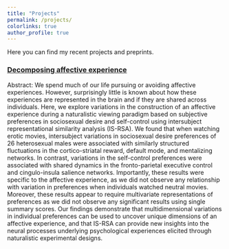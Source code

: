```yaml
---
title: "Projects"
permalink: /projects/
colorlinks: true
author_profile: true
---
```


Here you can find my recent projects and preprints.

### [Decomposing affective experience](https://www.biorxiv.org/content/10.1101/726570v1)
Abstract: We spend much of our life pursuing or avoiding affective experiences. However, surprisingly little is known about how these experiences are represented in the brain and if they are shared across individuals. Here, we explore variations in the construction of an affective experience during a naturalistic viewing paradigm based on subjective preferences in sociosexual desire and self-control using intersubject representational similarity analysis (IS-RSA). We found that when watching erotic movies, intersubject variations in sociosexual desire preferences of 26 heterosexual males were associated with similarly structured fluctuations in the cortico-striatal reward, default mode, and mentalizing networks. In contrast, variations in the self-control preferences were associated with shared dynamics in the fronto-parietal executive control and cingulo-insula salience networks. Importantly, these results were specific to the affective experience, as we did not observe any relationship with variation in preferences when individuals watched neutral movies. Moreover, these results appear to require multivariate representations of preferences as we did not observe any significant results using single summary scores. Our findings demonstrate that multidimensional variations in individual preferences can be used to uncover unique dimensions of an affective experience, and that IS-RSA can provide new insights into the neural processes underlying psychological experiences elicited through naturalistic experimental designs.
